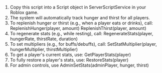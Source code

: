 1. Copy this script into a Script object in ServerScriptService in your Roblox game.
2. The system will automatically track hunger and thirst for all players.
3. To replenish hunger or thirst (e.g., when a player eats or drinks), call:
   ReplenishHunger(player, amount)
   ReplenishThirst(player, amount)
4. To regenerate stats (e.g., while resting), call:
   RegenerateStats(player, hungerRate, thirstRate, duration)
5. To set multipliers (e.g., for buffs/debuffs), call:
   SetStatMultiplier(player, hungerMultiplier, thirstMultiplier)
6. To get a player's current stats, use:
   GetPlayerStats(player)
7. To fully restore a player's stats, use:
   RestoreStats(player)
8. For admin controls, use AdminSetStats(adminPlayer, hunger, thirst)
